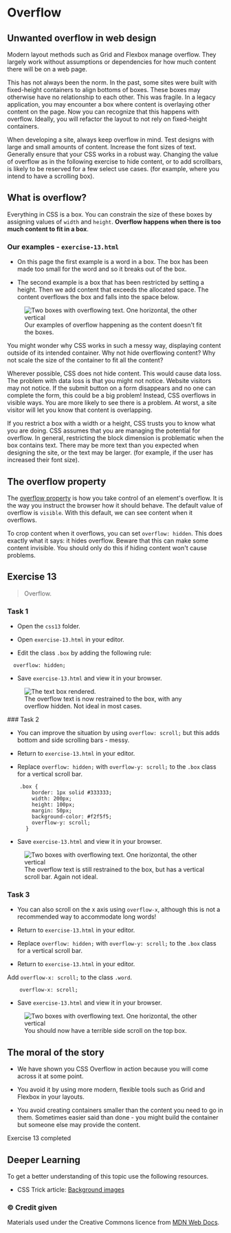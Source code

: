 # Overflow

## Unwanted overflow in web design

Modern layout methods such as Grid and Flexbox manage overflow. They largely work without assumptions or dependencies for how much content there will be on a web page.

This has not always been the norm. In the past, some sites were built with fixed-height containers to align bottoms of boxes. These boxes may otherwise have no relationship to each other. This was fragile. In a legacy application, you may encounter a box where content is overlaying other content on the page. Now you can recognize that this happens with overflow. Ideally, you will refactor the layout to not rely on fixed-height containers.

When developing a site, always keep overflow in mind. Test designs with large and small amounts of content. Increase the font sizes of text. Generally ensure that your CSS works in a robust way. Changing the value of overflow as in the following exercise to hide content, or to add scrollbars, is likely to be reserved for a few select use cases. (for example, where you intend to have a scrolling box).

## What is overflow?

Everything in CSS is a box. You can constrain the size of these boxes by assigning values of `width` and `height`. **Overflow happens when there is too much content to fit in a box**.

### Our examples - `exercise-13.html`

- On this page the first example is a word in a box. The box has been made too small for the word and so it breaks out of the box.

- The second example is a box that has been restricted by setting a height. Then we add content that exceeds the allocated space. The content overflows the box and falls into the space below.

<figure>
<img src="media/ex-13.png" alt="Two boxes with overflowing text. One horizontal, the other vertical">
<figcaption>
Our examples of overflow happening as the content doesn't fit the boxes.
</figcaption>
</figure>


You might wonder why CSS works in such a messy way, displaying content outside of its intended container. Why not hide overflowing content? Why not scale the size of the container to fit all the content?

Wherever possible, CSS does not hide content. This would cause data loss. The problem with data loss is that you might not notice. Website visitors may not notice. If the submit button on a form disappears and no one can complete the form, this could be a big problem! Instead, CSS overflows in visible ways. You are more likely to see there is a problem. At worst, a site visitor will let you know that content is overlapping.

If you restrict a box with a width or a height, CSS trusts you to know what you are doing. CSS assumes that you are managing the potential for overflow. In general, restricting the block dimension is problematic when the box contains text. There may be more text than you expected when designing the site, or the text may be larger. (for example, if the user has increased their font size).


## The overflow property

The  [overflow property](https://developer.mozilla.org/en-US/docs/Web/CSS/overflow) is how you take control of an element's overflow. It is the way you instruct the browser how it should behave. The default value of overflow is `visible`. With this default, we can see content when it overflows.

To crop content when it overflows, you can set `overflow: hidden`. This does exactly what it says: it hides overflow. Beware that this can make some content invisible. You should only do this if hiding content won't cause problems.

<!-- div class="exercise" -->
## Exercise 13

> Overflow.

### Task 1

- Open the `css13` folder.

- Open `exercise-13.html` in your editor.

- Edit the class `.box` by adding the following rule:

```
  overflow: hidden;
```

- Save `exercise-13.html` and view it in your browser.

<figure>
<img src="media/ex-13-1.png" alt="The text box rendered.">
<figcaption>
The overflow text is now restrained to the box, with any overflow hidden. Not ideal in most cases.
</figcaption>
</figure>

### Task 2

- You can improve the situation by using `overflow: scroll;` but this adds bottom and side scrolling bars - messy.

- Return to `exercise-13.html` in your editor.

- Replace `overflow: hidden;` with `overflow-y: scroll;` to the `.box` class for a vertical scroll bar.

```
    .box {
        border: 1px solid #333333;
        width: 200px;
        height: 100px;
        margin: 50px;
        background-color: #f2f5f5; 
        overflow-y: scroll;
      }
```

- Save `exercise-13.html` and view it in your browser.

<figure>
<img src="media/ex-13-2.png" alt="Two boxes with overflowing text. One horizontal, the other vertical">
<figcaption>
The overflow text is still restrained to the box, but has a vertical scroll bar. Again not ideal.
</figcaption>
</figure>

### Task 3

- You can also scroll on the x axis using `overflow-x`, although this is not a recommended way to accommodate long words! 

- Return to `exercise-13.html` in your editor.

- Replace `overflow: hidden;` with `overflow-y: scroll;` to the `.box` class for a vertical scroll bar.

- Return to `exercise-13.html` in your editor.

Add `overflow-x: scroll;` to the class `.word`.

```
    overflow-x: scroll;
```

- Save `exercise-13.html` and view it in your browser.

<figure>
<img src="media/ex-13-3.png" alt="Two boxes with overflowing text. One horizontal, the other vertical">
<figcaption>
You should now have a terrible side scroll on the top box.
</figcaption>
</figure>

## The moral of the story

- We have shown you CSS Overflow in action because you will come across it at some point.

- You avoid it by using more modern, flexible tools such as Grid and Flexbox in your layouts.

- You avoid creating containers smaller than the content you need to go in them. Sometimes easier said than done - you might build the container but someone else may provide the content.

<!-- end div -->

<p class="submit-work">Exercise 13 completed</p>


<h2 class="deep">Deeper Learning</h2>

To get a better understanding of this topic use the following resources.

- CSS Trick article: [Background images](https://css-tricks.com/almanac/properties/b/background-image/)





### &copy; Credit given

Materials used under the Creative Commons licence from [MDN Web Docs](https://developer.mozilla.org/en-US/docs/Web/HTML).